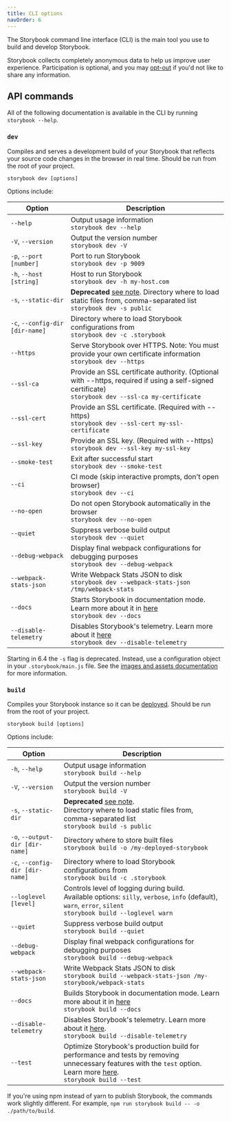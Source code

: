 ```yaml
---
title: CLI options
navOrder: 6
---
```


The Storybook command line interface (CLI) is the main tool you use to build and develop Storybook.

<Callout variant="info">

Storybook collects completely anonymous data to help us improve user experience. Participation is optional, and you may [opt-out](../08-configure/telemetry.md#how-to-opt-out) if you'd not like to share any information.

</Callout>

## API commands

All of the following documentation is available in the CLI by running `storybook --help`.

### `dev`

Compiles and serves a development build of your Storybook that reflects your source code changes in the browser in real time. Should be run from the root of your project.

```shell
storybook dev [options]
```

Options include:

| Option                          | Description                                                                                                                                                                  |
| ------------------------------- | ---------------------------------------------------------------------------------------------------------------------------------------------------------------------------- |
| `--help`                        | Output usage information <br/>`storybook dev --help`                                                                                                                         |
| `-V`, `--version`               | Output the version number <br/>`storybook dev -V`                                                                                                                            |
| `-p`, `--port [number]`         | Port to run Storybook <br/>`storybook dev -p 9009`                                                                                                                           |
| `-h`, `--host [string]`         | Host to run Storybook <br/>`storybook dev -h my-host.com`                                                                                                                    |
| `-s`, `--static-dir`            | **Deprecated** [see note](#static-dir-deprecation). Directory where to load static files from, comma-separated list<br/>`storybook dev -s public`                            |
| `-c`, `--config-dir [dir-name]` | Directory where to load Storybook configurations from <br/>`storybook dev -c .storybook`                                                                                     |
| `--https`                       | Serve Storybook over HTTPS. Note: You must provide your own certificate information<br/>`storybook dev --https`                                                              |
| `--ssl-ca`                      | Provide an SSL certificate authority. (Optional with --https, required if using a self-signed certificate)<br/>`storybook dev --ssl-ca my-certificate`                       |
| `--ssl-cert`                    | Provide an SSL certificate. (Required with --https)<br/>`storybook dev --ssl-cert my-ssl-certificate`                                                                        |
| `--ssl-key`                     | Provide an SSL key. (Required with --https)<br/>`storybook dev --ssl-key my-ssl-key`                                                                                         |
| `--smoke-test`                  | Exit after successful start<br/>`storybook dev --smoke-test`                                                                                                                 |
| `--ci`                          | CI mode (skip interactive prompts, don't open browser)<br/>`storybook dev --ci`                                                                                              |
| `--no-open`                     | Do not open Storybook automatically in the browser<br/>`storybook dev --no-open`                                                                                             |
| `--quiet`                       | Suppress verbose build output<br/>`storybook dev --quiet`                                                                                                                    |
| `--debug-webpack`               | Display final webpack configurations for debugging purposes<br/>`storybook dev --debug-webpack`                                                                              |
| `--webpack-stats-json`          | Write Webpack Stats JSON to disk<br/>`storybook dev --webpack-stats-json /tmp/webpack-stats`                                                                                 |
| `--docs`                        | Starts Storybook in documentation mode. Learn more about it in [here](../03-writing-docs/build-documentation.md#preview-storybooks-documentation)<br/>`storybook dev --docs` |
| `--disable-telemetry`           | Disables Storybook's telemetry. Learn more about it [here](../08-configure/telemetry.md)<br/>`storybook dev --disable-telemetry`                                             |

<Callout variant="warning" id="static-dir-deprecation">

Starting in 6.4 the `-s` flag is deprecated. Instead, use a configuration object in your `.storybook/main.js` file. See the [images and assets documentation](../08-configure/images-and-assets.md#serving-static-files-via-storybook) for more information.

</Callout>

### `build`

Compiles your Storybook instance so it can be [deployed](../05-sharing/publish-storybook.md). Should be run from the root of your project.

```shell
storybook build [options]
```

Options include:

| Option                          | Description                                                                                                                                                                                              |
| ------------------------------- | -------------------------------------------------------------------------------------------------------------------------------------------------------------------------------------------------------- |
| `-h`, `--help`                  | Output usage information<br/>`storybook build --help`                                                                                                                                                    |
| `-V`, `--version`               | Output the version number<br/>`storybook build -V`                                                                                                                                                       |
| `-s`, `--static-dir`            | **Deprecated** [see note](#static-dir-deprecation).<br/> Directory where to load static files from, comma-separated list<br/>`storybook build -s public`                                                 |
| `-o`, `--output-dir [dir-name]` | Directory where to store built files<br/>`storybook build -o /my-deployed-storybook`                                                                                                                     |
| `-c`, `--config-dir [dir-name]` | Directory where to load Storybook configurations from<br/>`storybook build -c .storybook`                                                                                                                |
| `--loglevel [level]`            | Controls level of logging during build.<br/> Available options: `silly`, `verbose`, `info` (default), `warn`, `error`, `silent`<br/>`storybook build --loglevel warn`                                    |
| `--quiet`                       | Suppress verbose build output<br/>`storybook build --quiet`                                                                                                                                              |
| `--debug-webpack`               | Display final webpack configurations for debugging purposes<br/>`storybook build --debug-webpack`                                                                                                        |
| `--webpack-stats-json`          | Write Webpack Stats JSON to disk<br/>`storybook build --webpack-stats-json /my-storybook/webpack-stats`                                                                                                  |
| `--docs`                        | Builds Storybook in documentation mode. Learn more about it in [here](../03-writing-docs/build-documentation.md#publish-storybooks-documentation)<br/>`storybook build --docs`                           |
| `--disable-telemetry`           | Disables Storybook's telemetry. Learn more about it [here](../08-configure/telemetry.md).<br/>`storybook build --disable-telemetry`                                                                      |
| `--test`                        | Optimize Storybook's production build for performance and tests by removing unnecessary features with the `test` option. Learn more [here](../10-api/main-config-build.md).<br/>`storybook build --test` |

<Callout variant="info" icon="💡">

If you're using npm instead of yarn to publish Storybook, the commands work slightly different. For example, `npm run storybook build -- -o ./path/to/build`.

</Callout>
